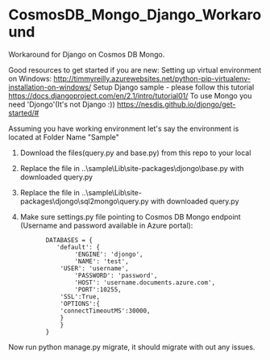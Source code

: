 # CosmosDB_Mongo_Django_Workaround
Workaround for Django on Cosmos DB Mongo.

Good resources to get started if you are new:
  Setting up virtual environment on Windows: http://timmyreilly.azurewebsites.net/python-pip-virtualenv-installation-on-windows/
  Setup Django sample - please follow this tutorial https://docs.djangoproject.com/en/2.1/intro/tutorial01/
  To use Mongo you need 'Djongo'(It's not Django :)) https://nesdis.github.io/djongo/get-started/#

Assuming you have working environment let's say the environment is located at Folder Name "Sample"

1. Download the files(query.py and base.py) from this repo to your local
2. Replace the file in ..\sample\Lib\site-packages\djongo\base.py with downloaded query.py
3. Replace the file in ..\sample\Lib\site-packages\djongo\sql2mongo\query.py with downloaded query.py
4. Make sure settings.py file pointing to Cosmos DB Mongo endpoint (Username and password available in Azure portal):

              DATABASES = {
                 'default': {
                      'ENGINE': 'djongo',
                      'NAME': 'test',
                  'USER': 'username',  
                      'PASSWORD': 'password',  
                      'HOST': 'username.documents.azure.com',  
                      'PORT':10255,
                  'SSL':True,
                  'OPTIONS':{
                  'connectTimeoutMS':30000,
                  }
                  }
              }
 


Now run python manage.py migrate, it should migrate with out any issues.
